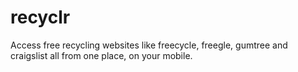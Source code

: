 recyclr
=======

Access free recycling websites like freecycle, freegle, gumtree and craigslist all from one place, on your mobile.